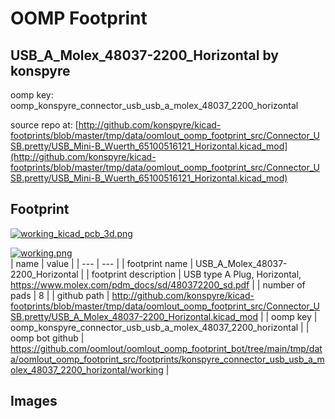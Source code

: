 # OOMP Footprint  
## USB_A_Molex_48037-2200_Horizontal  by konspyre  
  
oomp key: oomp_konspyre_connector_usb_usb_a_molex_48037_2200_horizontal  
  
source repo at: [http://github.com/konspyre/kicad-footprints/blob/master/tmp/data/oomlout_oomp_footprint_src/Connector_USB.pretty/USB_Mini-B_Wuerth_65100516121_Horizontal.kicad_mod](http://github.com/konspyre/kicad-footprints/blob/master/tmp/data/oomlout_oomp_footprint_src/Connector_USB.pretty/USB_Mini-B_Wuerth_65100516121_Horizontal.kicad_mod)  
## Footprint  
  
[![working_kicad_pcb_3d.png](working_kicad_pcb_3d_600.png)](working_kicad_pcb_3d.png)  
  
[![working.png](working_600.png)](working.png)  
| name | value | 
| --- | --- | 
| footprint name | USB_A_Molex_48037-2200_Horizontal | 
| footprint description | USB type A Plug, Horizontal, https://www.molex.com/pdm_docs/sd/480372200_sd.pdf | 
| number of pads | 8 | 
| github path | http://github.com/konspyre/kicad-footprints/blob/master/tmp/data/oomlout_oomp_footprint_src/Connector_USB.pretty/USB_A_Molex_48037-2200_Horizontal.kicad_mod | 
| oomp key | oomp_konspyre_connector_usb_usb_a_molex_48037_2200_horizontal | 
| oomp bot github | https://github.com/oomlout/oomlout_oomp_footprint_bot/tree/main/tmp/data/oomlout_oomp_footprint_src/footprints/konspyre_connector_usb_usb_a_molex_48037_2200_horizontal/working | 
## Images  
